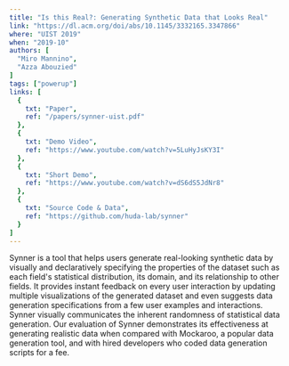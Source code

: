 ```yaml
---
title: "Is this Real?: Generating Synthetic Data that Looks Real"
link: "https://dl.acm.org/doi/abs/10.1145/3332165.3347866"
where: "UIST 2019"
when: "2019-10"
authors: [ 
  "Miro Mannino",
  "Azza Abouzied"
]
tags: ["powerup"]
links: [
  {
    txt: "Paper",
    ref: "/papers/synner-uist.pdf"
  },
  {
    txt: "Demo Video",
    ref: "https://www.youtube.com/watch?v=5LuHyJsKY3I"
  },
  {
    txt: "Short Demo",
    ref: "https://www.youtube.com/watch?v=dS6dS5JdNr8"
  },
  {
    txt: "Source Code & Data",
    ref: "https://github.com/huda-lab/synner"
  }
]
---
```

Synner is a tool that helps users generate real-looking synthetic data by visually and declaratively specifying the properties of the dataset such as each field's statistical distribution, its domain, and its relationship to other fields. It provides instant feedback on every user interaction by updating multiple visualizations of the generated dataset and even suggests data generation specifications from a few user examples and interactions. Synner visually communicates the inherent randomness of statistical data generation. Our evaluation of Synner demonstrates its effectiveness at generating realistic data when compared with Mockaroo, a popular data generation tool, and with hired developers who coded data generation scripts for a fee.
